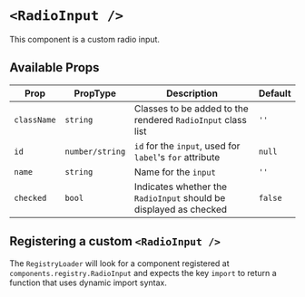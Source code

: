 # `<RadioInput />`

This component is a custom radio input.

## Available Props

| Prop        | PropType        | Description                                                       | Default |
| ----------- | --------------- | ----------------------------------------------------------------- | ------- |
| `className` | `string`        | Classes to be added to the rendered `RadioInput` class list       | `''`    |
| `id`        | `number/string` | `id` for the `input`, used for `label`'s `for` attribute          | `null`  |
| `name`      | `string`        | Name for the `input`                                              | `''`    |
| `checked`   | `bool`          | Indicates whether the `RadioInput` should be displayed as checked | `false` |

## Registering a custom `<RadioInput />`

The `RegistryLoader` will look for a component registered at `components.registry.RadioInput` and expects the key `import` to return a function that uses dynamic import syntax.
